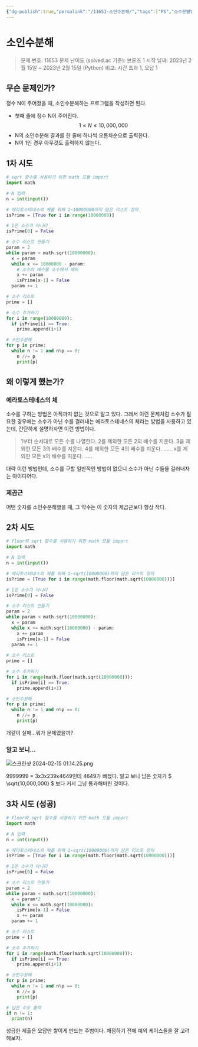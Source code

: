 ```yaml
---
{"dg-publish":true,"permalink":"/11653-소인수분해/","tags":["PS","소수판별법"],"created":"2024-02-15T00:42:50.270+09:00","updated":"2024-02-15T01:22:52.284+09:00"}
---
```



# 소인수분해

> 문제 번호: 11653
> 문제 난이도 (solved.ac 기준): 브론즈 1
> 시작 날짜: 2023년 2월 15일 ~ 2023년 2월 15일 (Python)
> 비고: 시간 초과 1, 오답 1

## 무슨 문제인가?

정수 N이 주어졌을 때, 소인수분해하는 프로그램을 작성하면 된다.
+ 첫째 줄에 정수 N이 주어진다. $$ 1 \le N \le 10,000,000 $$
+ N의 소인수분해 결과를 한 줄에 하나씩 오름차순으로 출력한다.
+ N이 1인 경우 아무것도 출력하지 않는다.

## 1차 시도

```python
# sqrt 함수를 사용하기 위한 math 모듈 import
import math

# N 입력
n = int(input())

# 에라토스테네스의 체를 위해 1~10000000까지 담은 리스트 정의
isPrime = [True for i in range(10000000)]

# 1은 소수가 아니다
isPrime[0] = False

# 소수 리스트 만들기
param = 2
while param < math.sqrt(10000000):
  x = param
  while x <= 10000000 - param:
    # 소수의 배수를 소수에서 제외
    x += param
    isPrime[x-1] = False
  param += 1

# 소수 리스트
prime = []

# 소수 추가하기
for i in range(10000000):
  if isPrime[i] == True:
    prime.append(i+1)

# 소인수분해
for p in prime:
  while n != 1 and n%p == 0:
    n //= p
    print(p)
```

## 왜 이렇게 했는가?

### 에라토스테네스의 체

소수를 구하는 방법은 아직까지 없는 것으로 알고 있다. 그래서 이런 문제처럼 소수가 필요한 경우에는 소수가 아닌 수를 걸러내는 에라토스테네스의 체라는 방법을 사용하고 있는데, 간단하게 설명하자면 이런 방법이다.

> 1부터 순서대로 모든 수를 나열한다.
> 2를 제외한 모든 2의 배수를 지운다.
> 3을 제외한 모든 3의 배수를 지운다.
> 4를 제외한 모든 4의 배수를 지운다.
> ......
> x를 제외한 모든 x의 배수를 지운다.
> .....

대략 이런 방법인데, 소수를 구할 일반적인 방법이 없으니 소수가 아닌 수들을 걸러내자는 아이디어다.

### 제곱근

어떤 숫자를 소인수분해했을 때, 그 약수는 이 숫자의 제곱근보다 항상 작다.

## 2차 시도

```python
# floor와 sqrt 함수를 사용하기 위한 math 모듈 import
import math

# N 입력
n = int(input())

# 에라토스테네스의 체를 위해 1~sqrt(10000000)까지 담은 리스트 정의
isPrime = [True for i in range(math.floor(math.sqrt(10000000)))]

# 1은 소수가 아니다
isPrime[0] = False

# 소수 리스트 만들기
param = 2
while param < math.sqrt(10000000):
  x = param
  while x <= math.sqrt(10000000) - param:
    x += param
    isPrime[x-1] = False
  param += 1
  
# 소수 리스트
prime = []

# 소수 추가하기
for i in range(math.floor(math.sqrt(10000000))):
  if isPrime[i] == True:
    prime.append(i+1)

# 소인수분해
for p in prime:
  while n != 1 and n%p == 0:
    n //= p
    print(p)

```

개같이 실패...뭐가 문제였을까?

### 알고 보니...

![스크린샷 2024-02-15 01.14.25.png](/img/user/%EC%8A%A4%ED%81%AC%EB%A6%B0%EC%83%B7%202024-02-15%2001.14.25.png)

9999999 = 3x3x239x4649인데 4649가 빠졌다. 알고 보니 남은 숫자가 $` \sqrt{10,000,000} `$ 보다 커서 그냥 통과해버린 것이다. 

## 3차 시도 (성공)

```python
# floor와 sqrt 함수를 사용하기 위한 math 모듈 import
import math

# N 입력
n = int(input())

# 에라토스테네스의 체를 위해 1~sqrt(10000000)까지 담은 리스트 정의
isPrime = [True for i in range(math.floor(math.sqrt(10000000)))]

# 1은 소수가 아니다
isPrime[0] = False

# 소수 리스트 만들기
param = 2
while param < math.sqrt(10000000):
  x = param*2
  while x <= math.sqrt(10000000):
    isPrime[x-1] = False
    x += param
  param += 1

# 소수 리스트
prime = []

# 소수 추가하기
for i in range(math.floor(math.sqrt(10000000))):
  if isPrime[i] == True:
    prime.append(i+1)

# 소인수분해
for p in prime:
  while n != 1 and n%p == 0:
    n //= p
    print(p)

# 남은 수도 출력
if n != 1:
  print(n)
```

성급한 제출은 오답만 쌓이게 만드는 주범이다. 채점하기 전에 예외 케이스들을 잘 고려해보자.